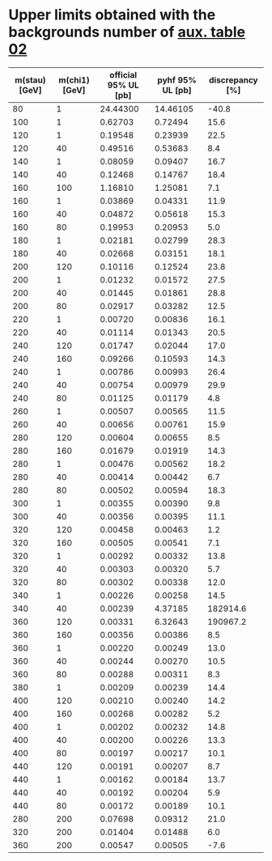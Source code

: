 # Upper limits obtained with the backgrounds number of [aux. table 02](https://atlas.web.cern.ch/Atlas/GROUPS/PHYSICS/PAPERS/SUSY-2018-04/tabaux_02.png)

| m(stau) [GeV] | m(chi1) [GeV] | official 95% UL [pb] | pyhf 95% UL [pb] | discrepancy [%] |
|---------------|---------------|----------------------|------------------|-----------------|
| 80            | 1             | 24.44300             | 14.46105         | -40.8           |
| 100           | 1             | 0.62703              | 0.72494          | 15.6            |
| 120           | 1             | 0.19548              | 0.23939          | 22.5            |
| 120           | 40            | 0.49516              | 0.53683          | 8.4             |
| 140           | 1             | 0.08059              | 0.09407          | 16.7            |
| 140           | 40            | 0.12468              | 0.14767          | 18.4            |
| 160           | 100           | 1.16810              | 1.25081          | 7.1             |
| 160           | 1             | 0.03869              | 0.04331          | 11.9            |
| 160           | 40            | 0.04872              | 0.05618          | 15.3            |
| 160           | 80            | 0.19953              | 0.20953          | 5.0             |
| 180           | 1             | 0.02181              | 0.02799          | 28.3            |
| 180           | 40            | 0.02668              | 0.03151          | 18.1            |
| 200           | 120           | 0.10116              | 0.12524          | 23.8            |
| 200           | 1             | 0.01232              | 0.01572          | 27.5            |
| 200           | 40            | 0.01445              | 0.01861          | 28.8            |
| 200           | 80            | 0.02917              | 0.03282          | 12.5            |
| 220           | 1             | 0.00720              | 0.00836          | 16.1            |
| 220           | 40            | 0.01114              | 0.01343          | 20.5            |
| 240           | 120           | 0.01747              | 0.02044          | 17.0            |
| 240           | 160           | 0.09266              | 0.10593          | 14.3            |
| 240           | 1             | 0.00786              | 0.00993          | 26.4            |
| 240           | 40            | 0.00754              | 0.00979          | 29.9            |
| 240           | 80            | 0.01125              | 0.01179          | 4.8             |
| 260           | 1             | 0.00507              | 0.00565          | 11.5            |
| 260           | 40            | 0.00656              | 0.00761          | 15.9            |
| 280           | 120           | 0.00604              | 0.00655          | 8.5             |
| 280           | 160           | 0.01679              | 0.01919          | 14.3            |
| 280           | 1             | 0.00476              | 0.00562          | 18.2            |
| 280           | 40            | 0.00414              | 0.00442          | 6.7             |
| 280           | 80            | 0.00502              | 0.00594          | 18.3            |
| 300           | 1             | 0.00355              | 0.00390          | 9.8             |
| 300           | 40            | 0.00356              | 0.00395          | 11.1            |
| 320           | 120           | 0.00458              | 0.00463          | 1.2             |
| 320           | 160           | 0.00505              | 0.00541          | 7.1             |
| 320           | 1             | 0.00292              | 0.00332          | 13.8            |
| 320           | 40            | 0.00303              | 0.00320          | 5.7             |
| 320           | 80            | 0.00302              | 0.00338          | 12.0            |
| 340           | 1             | 0.00226              | 0.00258          | 14.5            |
| 340           | 40            | 0.00239              | 4.37185          | 182914.6        |
| 360           | 120           | 0.00331              | 6.32643          | 190967.2        |
| 360           | 160           | 0.00356              | 0.00386          | 8.5             |
| 360           | 1             | 0.00220              | 0.00249          | 13.0            |
| 360           | 40            | 0.00244              | 0.00270          | 10.5            |
| 360           | 80            | 0.00288              | 0.00311          | 8.3             |
| 380           | 1             | 0.00209              | 0.00239          | 14.4            |
| 400           | 120           | 0.00210              | 0.00240          | 14.2            |
| 400           | 160           | 0.00268              | 0.00282          | 5.2             |
| 400           | 1             | 0.00202              | 0.00232          | 14.8            |
| 400           | 40            | 0.00200              | 0.00226          | 13.3            |
| 400           | 80            | 0.00197              | 0.00217          | 10.1            |
| 440           | 120           | 0.00191              | 0.00207          | 8.7             |
| 440           | 1             | 0.00162              | 0.00184          | 13.7            |
| 440           | 40            | 0.00192              | 0.00204          | 5.9             |
| 440           | 80            | 0.00172              | 0.00189          | 10.1            |
| 280           | 200           | 0.07698              | 0.09312          | 21.0            |
| 320           | 200           | 0.01404              | 0.01488          | 6.0             |
| 360           | 200           | 0.00547              | 0.00505          | -7.6            |
